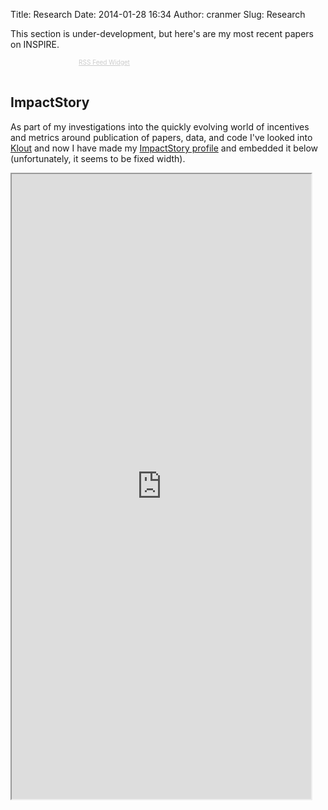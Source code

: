 Title: Research
Date: 2014-01-28 16:34
Author: cranmer
Slug: Research

<!-- http://feed.mikle.com -->
This section is under-development, but here's are my most recent papers on INSPIRE.
<div>
<script type="text/javascript">
rssmikle_url="http://inspirehep.net/rss?ln=en&p=a%3AK.S.Cranmer.1";
rssmikle_frame_width="400";
rssmikle_frame_height="500";
rssmikle_target="_blank";
rssmikle_font="Arial, Helvetica, sans-serif";
rssmikle_font_size="12";
rssmikle_border="on";
responsive="on";
rssmikle_css_url="";
text_align="left";
autoscroll="off";
scrollstep="3";
mcspeed="20";
sort="New";
rssmikle_title="on";
rssmikle_title_sentence="Recent Publications";
rssmikle_title_link="http://inspirehep.net/?p=a%3AK.S.Cranmer.1";
rssmikle_title_bgcolor="#0066FF";
rssmikle_title_color="#FFFFFF";
rssmikle_title_bgimage="http://";
rssmikle_item_bgcolor="#FFFFFF";
rssmikle_item_bgimage="http://";
rssmikle_item_title_length="55";
rssmikle_item_title_color="#666666";
rssmikle_item_border_bottom="on";
rssmikle_item_description="off";
rssmikle_item_description_length="150";
rssmikle_item_description_color="#666666";
rssmikle_item_date="off";
rssmikle_timezone="Etc/GMT";
datetime_format="%b %e, %Y %l:%M:%S %p";
rssmikle_item_description_tag="off";
rssmikle_item_podcast="off";
</script>
<script type="text/javascript" src="http://widget.feed.mikle.com/js/rssmikle.js"></script>
<div style="font-size:10px; text-align:center; width:300;">
<a href="http://feed.mikle.com/" target="_blank" style="color:#CCCCCC;">RSS Feed Widget</a>
</div>
</div>
<!--
-->

<br >

ImpactStory
-----------

As part of my investigations into the quickly evolving world of
incentives and metrics around publication of papers, data, and code I've
looked into [Klout][] and now I have made my [ImpactStory profile][] and
embedded it below (unfortunately, it seems to be fixed width).

<iframe src="http://impactstory.org/embed/KyleCranmer" width="95%" height="1000em"></iframe>




  [Klout]: http://klout.com/#/KyleCranmer
  [ImpactStory profile]: http://impactstory.org/KyleCranmer
  [Altmetric Widget]: http://api.altmetric.com/widgets.html
